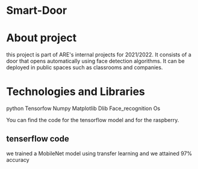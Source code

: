 # Smart-Door
# About project # 
this project is part of ARE's internal projects for 2021/2022.
It consists of a door that opens automatically using face detection algorithms.
It can be deployed in public spaces such as classrooms and companies. 
# Technologies and Libraries # 
python Tensorfow Numpy Matplotlib Dlib Face_recognition  Os

You can find the code for the tensorflow model and for the raspberry. 
## tenserflow code ##  
we trained a MobileNet model using transfer learning and we attained 97% accuracy
